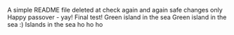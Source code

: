 A simple README file
deleted at
check again
and again
safe changes only
Happy passover - yay!
Final test!
Green island in the sea
Green island in the sea :)
Islands in the sea
ho ho ho
